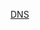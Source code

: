 [DNS](https://www.dns-shop.ru/product/ee5f2c3ee792ed20/500-gb-vnesnij-ssd-kingston-sxs2000-sxs2000500g/)